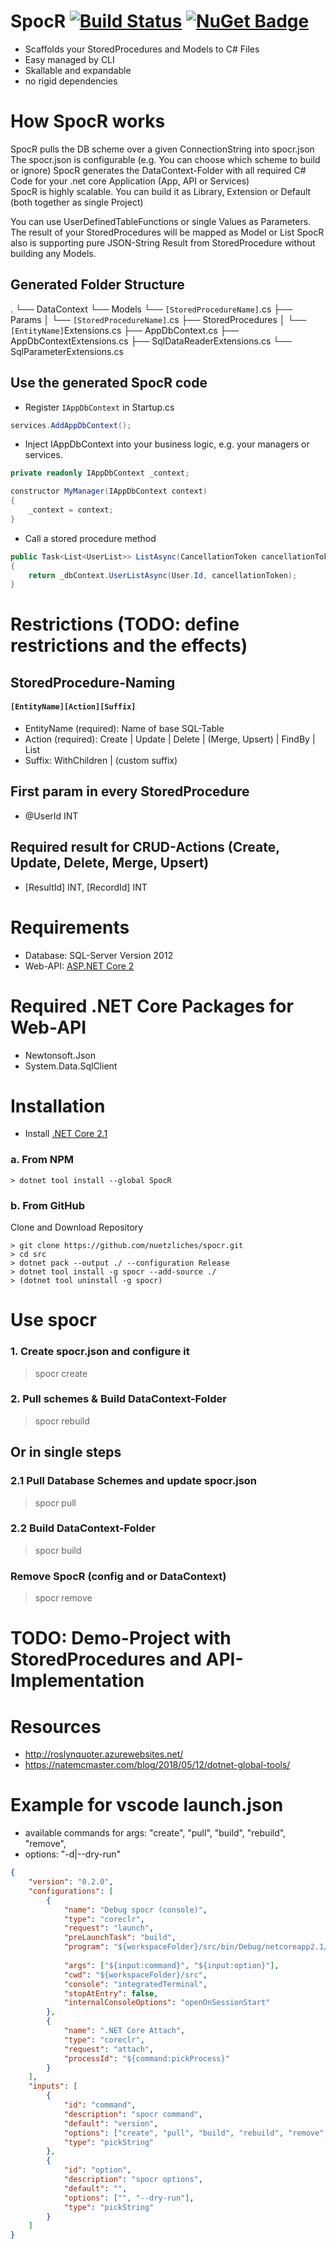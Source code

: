 # SpocR [![Build Status](https://travis-ci.org/nuetzliches/spocr.svg?branch=master)](https://travis-ci.org/nuetzliches/spocr) [![NuGet Badge](https://buildstats.info/nuget/spocr)](https://www.nuget.org/packages/SpocR/)

- Scaffolds your StoredProcedures and Models to C# Files
- Easy managed by CLI
- Skallable and expandable
- no rigid dependencies

# How SpocR works
SpocR pulls the DB scheme over a given ConnectionString into spocr.json
The spocr.json is configurable (e.g. You can choose which scheme to build or ignore)
SpocR generates the DataContext-Folder with all required C# Code for your .net core Application (App, API or Services)<br>
SpocR is highly scalable. You can build it as Library, Extension or Default (both together as single Project)

You can use UserDefinedTableFunctions or single Values as Parameters.
The result of your StoredProcedures will be mapped as Model or List<Model>
SpocR also is supporting pure JSON-String Result from StoredProcedure without building any Models.

## Generated Folder Structure

.
└── DataContext
    └── Models
        └── `[StoredProcedureName]`.cs
            ├── Params
            │   └── `[StoredProcedureName]`.cs
            ├── StoredProcedures
            │   └── `[EntityName]`Extensions.cs
            ├── AppDbContext.cs
            ├── AppDbContextExtensions.cs
            ├── SqlDataReaderExtensions.cs
            └── SqlParameterExtensions.cs


## Use the generated SpocR code

- Register `IAppDbContext` in Startup.cs

```csharp
services.AddAppDbContext();
```

- Inject IAppDbContext into your business logic, e.g. your managers or services.
  
```csharp
private readonly IAppDbContext _context;

constructor MyManager(IAppDbContext context) 
{ 
    _context = context;
}
```

- Call a stored procedure method
  
```csharp
public Task<List<UserList>> ListAsync(CancellationToken cancellationToken = default)
{
    return _dbContext.UserListAsync(User.Id, cancellationToken);
}
```

# Restrictions (TODO: define restrictions and the effects)

## StoredProcedure-Naming
#### `[EntityName][Action][Suffix]`
- EntityName (required): Name of base SQL-Table
- Action (required): Create | Update | Delete | (Merge, Upsert) | FindBy | List
- Suffix: WithChildren | (custom suffix)

## First param in every StoredProcedure
- @UserId INT

## Required result for CRUD-Actions (Create, Update, Delete, Merge, Upsert)
- [ResultId] INT, [RecordId] INT

# Requirements
- Database:     SQL-Server Version 2012
- Web-API:      [ASP.NET Core 2](https://docs.microsoft.com/en-us/aspnet/core/tutorials/first-web-api?view=aspnetcore-2.1)

# Required .NET Core Packages for Web-API
- Newtonsoft.Json
- System.Data.SqlClient

# Installation
- Install [.NET Core 2.1](https://www.microsoft.com/net/download)

### a. From NPM

`> dotnet tool install --global SpocR`<br>

### b. From GitHub
Clone and Download Repository

`> git clone https://github.com/nuetzliches/spocr.git`<br>
`> cd src`<br>
`> dotnet pack --output ./ --configuration Release`<br>
`> dotnet tool install -g spocr --add-source ./`<br>
`> (dotnet tool uninstall -g spocr)`<br>

# Use spocr

### 1. Create spocr.json and configure it
> spocr create

### 2. Pull schemes & Build DataContext-Folder
> spocr rebuild

## Or in single steps

### 2.1 Pull Database Schemes and update spocr.json
> spocr pull

### 2.2 Build DataContext-Folder 
> spocr build

### Remove SpocR (config and or DataContext)
> spocr remove

# TODO: Demo-Project with StoredProcedures and API-Implementation

# Resources
- http://roslynquoter.azurewebsites.net/
- https://natemcmaster.com/blog/2018/05/12/dotnet-global-tools/


# Example for vscode launch.json

- available commands for args:  "create", "pull", "build", "rebuild", "remove", 
- options: "-d|--dry-run"

```json
{
    "version": "0.2.0",
    "configurations": [
        {
            "name": "Debug spocr (console)",
            "type": "coreclr",
            "request": "launch",
            "preLaunchTask": "build",
            "program": "${workspaceFolder}/src/bin/Debug/netcoreapp2.1/SpocR.dll",
            
            "args": ["${input:command}", "${input:option}"],
            "cwd": "${workspaceFolder}/src",
            "console": "integratedTerminal",
            "stopAtEntry": false,
            "internalConsoleOptions": "openOnSessionStart"
        },
        {
            "name": ".NET Core Attach",
            "type": "coreclr",
            "request": "attach",
            "processId": "${command:pickProcess}"
        }
    ],
    "inputs": [
        {
            "id": "command",
            "description": "spocr command",
            "default": "version",
            "options": ["create", "pull", "build", "rebuild", "remove", "version"],
            "type": "pickString"
        },
        {
            "id": "option",
            "description": "spocr options",
            "default": "",
            "options": ["", "--dry-run"],
            "type": "pickString"
        }
    ]
}
```
